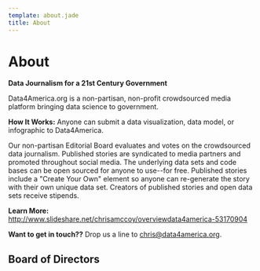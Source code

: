 ```yaml
---
template: about.jade
title: About
---
```


# About

**Data Journalism for a 21st Century Government**

Data4America.org is a non-partisan, non-profit crowdsourced media platform bringing data science to government. 

**How It Works:** Anyone can submit a data visualization, data model, or infographic to Data4America.

Our non-partisan Editorial Board evaluates and votes on the crowdsourced data journalism. Published stories are syndicated to media partners and promoted throughout social media. The underlying data sets and code bases can be open sourced for anyone to use--for free. Published stories include a "Create Your Own" element so anyone can re-generate the story with their own unique data set. Creators of published stories and open data sets receive stipends. 

**Learn More:** http://www.slideshare.net/chrisamccoy/overviewdata4america-53170904

**Want to get in touch??** Drop us a line to [chris@data4america.org](mailto:chris@data4america.org).

## Board of Directors

